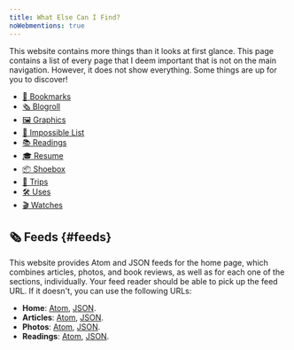 ```yaml
---
title: What Else Can I Find?
noWebmentions: true
---
```


This website contains more things than it looks at first glance. This page contains a list of every page that I deem important that is not on the main navigation. However, it does not show everything. Some things are up for you to <span id='trigger'>discover</span>!

<!--more-->

<div id='more-list' class='terms grid bold'>

- [🔖 Bookmarks](/bookmarks/)
- [🗞️ Blogroll](/blogroll/)
- [🖼️ Graphics](/graphics/)
- [🚀 Impossible List](/impossible-list/)
- [📚 Readings](/readings/)
- [🎓 Resume](/resume/)
- [📦 Shoebox](/shoebox/)
- [🚆 Trips](/trips/)
- [🛠 Uses](/uses/)
- [🎬 Watches](/watches/)

<!-- 
In navigation:
- [🧁 About](/about/)
- [✏️ Articles](/articles/)
- [✉️ Contact](/contact/)
- [📸 Photos](/photos/)
- [📖 Guestbook](/guestbook/)

In footer:
- [❤️ Support](/support/)
-->

</div>

## 🗞️ Feeds {#feeds}

This website provides Atom and JSON feeds for the home page, which combines articles, photos, and book reviews, as well as for each one of the sections, individually. Your feed reader should be able to pick up the feed URL. If it doesn't, you can use the following URLs:

- **Home**: [Atom](/feed.xml), [JSON](/feed.json).
- **Articles**: [Atom](/articles/feed.xml), [JSON](/articles/feed.json).
- **Photos**: [Atom](/photos/feed.xml), [JSON](/photos/feed.json).
- **Readings**: [Atom](/readings/feed.xml), [JSON](/readings/feed.json).

<audio id="music" loop>
  <source src="https://cdn.hacdias.com/media/nyan-cat.mp3" type="audio/mpeg">
</audio>

<script>
const trigger = document.getElementById('trigger')
const more = document.getElementById('more-list')
const moreLinks = more.querySelectorAll('a')
const musicEl = document.getElementById('music')

trigger.dataset.status = 'clickable'
trigger.title = 'Should you click?'
musicEl.currentTime = 0
musicEl.load()

Array.from(moreLinks).forEach(el => {
  el.addEventListener('mouseenter', () => {
    if (more.classList.contains('nyan')) musicEl.play()
  })

  el.addEventListener('mouseleave', () => {
    if (more.classList.contains('nyan')) musicEl.pause()
  })
})

trigger.addEventListener('click', async () => {
  more.classList.toggle('nyan')
  trigger.dataset.status = 'clicked'
  trigger.title = 'You clicked... brave... what changed?'
})
</script>
